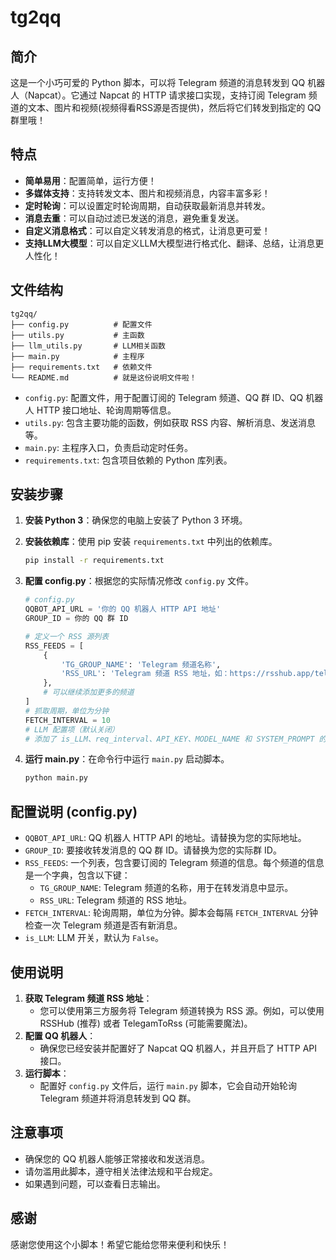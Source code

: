 # tg2qq

## 简介

这是一个小巧可爱的 Python 脚本，可以将 Telegram 频道的消息转发到 QQ 机器人（Napcat）。它通过 Napcat 的 HTTP 请求接口实现，支持订阅 Telegram 频道的文本、图片和视频(视频得看RSS源是否提供)，然后将它们转发到指定的 QQ 群里哦！

## 特点

*   **简单易用**：配置简单，运行方便！
*   **多媒体支持**：支持转发文本、图片和视频消息，内容丰富多彩！
*   **定时轮询**：可以设置定时轮询周期，自动获取最新消息并转发。
*   **消息去重**：可以自动过滤已发送的消息，避免重复发送。
*   **自定义消息格式**：可以自定义转发消息的格式，让消息更可爱！
*   **支持LLM大模型**：可以自定义LLM大模型进行格式化、翻译、总结，让消息更人性化！

## 文件结构

```
tg2qq/
├── config.py          # 配置文件
├── utils.py           # 主函数
├── llm_utils.py       # LLM相关函数
├── main.py            # 主程序
├── requirements.txt   # 依赖文件
└── README.md          # 就是这份说明文件啦！
```

*   `config.py`: 配置文件，用于配置订阅的 Telegram 频道、QQ 群 ID、QQ 机器人 HTTP 接口地址、轮询周期等信息。
*   `utils.py`: 包含主要功能的函数，例如获取 RSS 内容、解析消息、发送消息等。
*   `main.py`: 主程序入口，负责启动定时任务。
*   `requirements.txt`: 包含项目依赖的 Python 库列表。

## 安装步骤

1.  **安装 Python 3**：确保您的电脑上安装了 Python 3 环境。
2.  **安装依赖库**：使用 pip 安装 `requirements.txt` 中列出的依赖库。

    ```bash
    pip install -r requirements.txt
    ```

3.  **配置 config.py**：根据您的实际情况修改 `config.py` 文件。

    ```python
    # config.py
    QQBOT_API_URL = '你的 QQ 机器人 HTTP API 地址'
    GROUP_ID = 你的 QQ 群 ID

    # 定义一个 RSS 源列表
    RSS_FEEDS = [
        {
            'TG_GROUP_NAME': 'Telegram 频道名称',
            'RSS_URL': 'Telegram 频道 RSS 地址，如：https://rsshub.app/telegram/channel/频道id'
        },
        # 可以继续添加更多的频道
    ]
    # 抓取周期，单位为分钟
    FETCH_INTERVAL = 10
    # LLM 配置项（默认关闭）
    # 添加了 is_LLM、req_interval、API_KEY、MODEL_NAME 和 SYSTEM_PROMPT 的 LLM 相关配置项
    ```
    
4.  **运行 main.py**：在命令行中运行 `main.py` 启动脚本。

    ```bash
    python main.py
    ```

## 配置说明 (config.py)

*   `QQBOT_API_URL`: QQ 机器人 HTTP API 的地址。请替换为您的实际地址。
*   `GROUP_ID`: 要接收转发消息的 QQ 群 ID。请替换为您的实际群 ID。
*   `RSS_FEEDS`: 一个列表，包含要订阅的 Telegram 频道的信息。每个频道的信息是一个字典，包含以下键：
    *   `TG_GROUP_NAME`: Telegram 频道的名称，用于在转发消息中显示。
    *   `RSS_URL`: Telegram 频道的 RSS 地址。
*   `FETCH_INTERVAL`: 轮询周期，单位为分钟。脚本会每隔 `FETCH_INTERVAL` 分钟检查一次 Telegram 频道是否有新消息。
*   `is_LLM`: LLM 开关，默认为 `False`。

## 使用说明

1.  **获取 Telegram 频道 RSS 地址**：
    *   您可以使用第三方服务将 Telegram 频道转换为 RSS 源。例如，可以使用 RSSHub (推荐) 或者 TelegamToRss (可能需要魔法)。
2.  **配置 QQ 机器人**：
    *   确保您已经安装并配置好了 Napcat QQ 机器人，并且开启了 HTTP API 接口。
3.  **运行脚本**：
    *   配置好 `config.py` 文件后，运行 `main.py` 脚本，它会自动开始轮询 Telegram 频道并将消息转发到 QQ 群。

## 注意事项

*   确保您的 QQ 机器人能够正常接收和发送消息。
*   请勿滥用此脚本，遵守相关法律法规和平台规定。
*   如果遇到问题，可以查看日志输出。

## 感谢

感谢您使用这个小脚本！希望它能给您带来便利和快乐！
